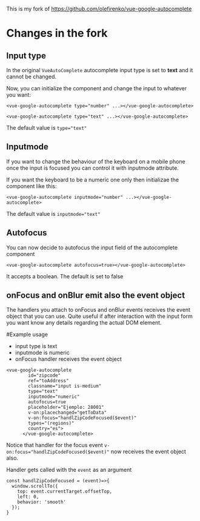This is my fork of https://github.com/olefirenko/vue-google-autocomplete



# Changes in the fork

## Input type
In the original `VueAutoComplete` autocomplete input type is set to **text** and it cannot be changed. 

Now, you can initialize the component and change the input to whatever you want:

`<vue-google-autocomplete type="number" ...></vue-google-autocomplete>`

`<vue-google-autocomplete type="text" ...></vue-google-autocomplete>`

The default value is `type="text"`

## Inputmode

If you want to change the behaviour of the keyboard on a mobile phone once the input is focused you can control it with inputmode attribute.

If you want the keyboard to be a numeric one only then initializae the component like this:

`<vue-google-autocomplete inputmode="number" ...></vue-google-autocomplete>`

The default value is `inputmode="text"`


## Autofocus
You can now decide to autofocus the input field of the autocomplete component

`<vue-google-autocomplete autofocus=true></vue-google-autocomplete>`

It accepts a boolean. The default is set to false

## onFocus and onBlur emit also the event object

The handlers you attach to onFocus and onBlur events receives the event object that you can use.
Quite useful if after interaction with the input form you want know any details regarding the actual DOM element.


#Example usage

- input type is text
- inputmode is numeric
- onFocus handler receives the event object

```
<vue-google-autocomplete
        id="zipcode"
        ref="toAddress"
        classname="input is-medium"
        type="text"
        inputmode="numeric"
        autofocus=true
        placeholder="Ejemplo: 28001"
        v-on:placechanged="getToData"
        v-on:focus="handlZipCodeFocused($event)"
        types="(regions)"
        country="es">
      </vue-google-autocomplete>
```

Notice that handler for the focus event  `v-on:focus="handlZipCodeFocused($event)"` now receives the event object also. 


Handler gets called with the `event` as an argument

```
const handlZipCodeFocused = (event)=>{
  window.scrollTo({
    top: event.currentTarget.offsetTop,
    left: 0,
    behavior: 'smooth'
  });
}
```

